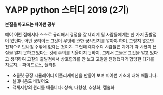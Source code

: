 # YAPP python 스터디 2019 (2기)

**본질을 파고드는 파이썬 공부**

얘야 어떤 점에서나 스스로 궁리해서 결정을 잘 내리게 될 사람들에게는 한 가지 출발점이 있단다. 어떤 궁리이든 그것이 무엇에 관한 궁리인지를 알아야 하며, 그렇지 않으면 전적으로 빗나갈 수밖에 없다는 것이지. 그런데 대다수의 사람들은 자기가 각 사안의 본질을 알지 못하고 있다는 것에 주의를 기울이지 못하지. 그래서 그들은 그것을 알고 있다고 생각하여 고찰의 출발점에서 상호합의를 안 보고 고찰을 진행했다가 합당한 대가를 치르지. - 파이드로스, 플라톤

* 초콜릿 공장 시뮬레이터 어플리케이션을 만들어 보며 파이썬 기초에 대해 배웁니다.
* 셀레니움도 배웠어요
* 객체지향의 원리를 배웁니다: 상속, 다형성, 추상화, 캡슐화
